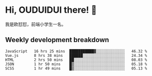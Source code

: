 # Hi, OUDUIDUI there!  👋

[comment]: <> ([<img align="right" width="50%" src="https://github-readme-stats.vercel.app/api?username=OUDUIDUI&theme=dark&show_icons=true">]&#40;https://metrics.lecoq.io/OUDUIDUI?template=classic&#41;)

我是欧怼怼，前端小学生一名。

##  Weekly development breakdown

<!--START_SECTION:waka-->
```text
JavaScript   16 hrs 25 mins  ███████████▓░░░░░░░░░░░░░   46.32 % 
Vue.js       8 hrs 38 mins   ██████░░░░░░░░░░░░░░░░░░░   24.34 % 
HTML         2 hrs 50 mins   ██░░░░░░░░░░░░░░░░░░░░░░░   08.03 % 
JSON         1 hr 50 mins    █▒░░░░░░░░░░░░░░░░░░░░░░░   05.18 % 
SCSS         1 hr 49 mins    █▒░░░░░░░░░░░░░░░░░░░░░░░   05.13 % 
```
<!--END_SECTION:waka-->